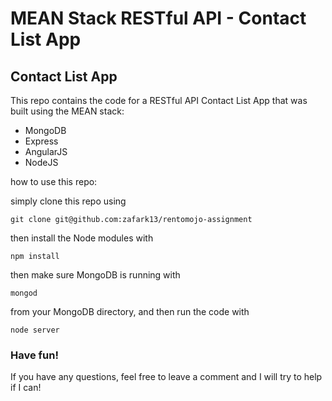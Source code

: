 # MEAN Stack RESTful API - Contact List App
<h2>Contact List App</h2>


This repo contains the code for a RESTful API Contact List App that was built using the MEAN stack:

<ul>
<li>MongoDB</li>
<li>Express</li>
<li>AngularJS</li>
<li>NodeJS</li>
</ul>


how to use this repo: 

simply clone this repo using 

    git clone git@github.com:zafark13/rentomojo-assignment

then install the Node modules with

    npm install

then make sure MongoDB is running with

    mongod

from your MongoDB directory, and then run the code with 

    node server

    
<h3>Have fun!</h3>

If you have any questions, feel free to leave a comment and I will try to help if I can!
